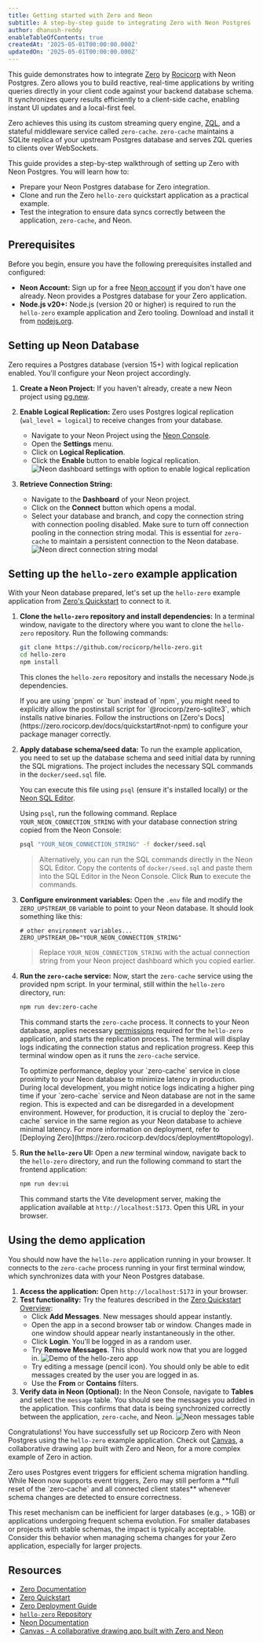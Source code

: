 ```yaml
---
title: Getting started with Zero and Neon
subtitle: A step-by-step guide to integrating Zero with Neon Postgres
author: dhanush-reddy
enableTableOfContents: true
createdAt: '2025-05-01T00:00:00.000Z'
updatedOn: '2025-05-01T00:00:00.000Z'
---
```


This guide demonstrates how to integrate [Zero](https://zero.rocicorp.dev/) by [Rocicorp](https://rocicorp.dev/) with Neon Postgres. Zero allows you to build reactive, real-time applications by writing queries directly in your client code against your backend database schema. It synchronizes query results efficiently to a client-side cache, enabling instant UI updates and a local-first feel.

Zero achieves this using its custom streaming query engine, [ZQL](https://zero.rocicorp.dev/docs/reading-data), and a stateful middleware service called `zero-cache`. `zero-cache` maintains a SQLite replica of your upstream Postgres database and serves ZQL queries to clients over WebSockets.

This guide provides a step-by-step walkthrough of setting up Zero with Neon Postgres. You will learn how to:

- Prepare your Neon Postgres database for Zero integration.
- Clone and run the Zero `hello-zero` quickstart application as a practical example.
- Test the integration to ensure data syncs correctly between the application, `zero-cache`, and Neon.

## Prerequisites

Before you begin, ensure you have the following prerequisites installed and configured:

- **Neon Account:** Sign up for a free [Neon account](https://console.neon.tech/signup) if you don't have one already. Neon provides a Postgres database for your Zero application.
- **Node.js v20+:** Node.js (version 20 or higher) is required to run the `hello-zero` example application and Zero tooling. Download and install it from [nodejs.org](https://nodejs.org).

## Setting up Neon Database

Zero requires a Postgres database (version 15+) with logical replication enabled. You'll configure your Neon project accordingly.

1.  **Create a Neon Project:** If you haven't already, create a new Neon project using [pg.new](https://pg.new).
2.  **Enable Logical Replication:** Zero uses Postgres logical replication (`wal_level = logical`) to receive changes from your database.
    - Navigate to your Neon Project using the [Neon Console](https://console.neon.tech/).
    - Open the **Settings** menu.
    - Click on **Logical Replication**.
    - Click the **Enable** button to enable logical replication.
      ![Neon dashboard settings with option to enable logical replication](/docs/guides/neon-console-settings-logical-replication.png)

3.  **Retrieve Connection String:**
    - Navigate to the **Dashboard** of your Neon project.
    - Click on the **Connect** button which opens a modal.
    - Select your database and branch, and copy the connection string with connection pooling disabled.
      <Admonition type="important">
      Make sure to turn off connection pooling in the connection string modal. This is essential for `zero-cache` to maintain a persistent connection to the Neon database.
      </Admonition>
      ![Neon direct connection string modal](/docs/guides/neon-console-direct-connection-string.png)

## Setting up the `hello-zero` example application

With your Neon database prepared, let's set up the `hello-zero` example application from [Zero's Quickstart](https://zero.rocicorp.dev/docs/quickstart) to connect to it.

1.  **Clone the `hello-zero` repository and install dependencies:**
    In a terminal window, navigate to the directory where you want to clone the `hello-zero` repository. Run the following commands:

    ```bash
    git clone https://github.com/rocicorp/hello-zero.git
    cd hello-zero
    npm install
    ```

    This clones the `hello-zero` repository and installs the necessary Node.js dependencies.

    <Admonition type="note" title="Using non-npm package managers?">
    If you are using `pnpm` or `bun` instead of `npm`, you might need to explicitly allow the postinstall script for `@rocicorp/zero-sqlite3`, which installs native binaries. Follow the instructions on [Zero's Docs](https://zero.rocicorp.dev/docs/quickstart#not-npm) to configure your package manager correctly.
    </Admonition>

2.  **Apply database schema/seed data:**
    To run the example application, you need to set up the database schema and seed initial data by running the SQL migrations. The project includes the necessary SQL commands in the `docker/seed.sql` file.

    You can execute this file using `psql` (ensure it's installed locally) or the [Neon SQL Editor](/docs/get-started/query-with-neon-sql-editor).

    Using `psql`, run the following command. Replace `YOUR_NEON_CONNECTION_STRING` with your database connection string copied from the Neon Console:

    ```bash
    psql "YOUR_NEON_CONNECTION_STRING" -f docker/seed.sql
    ```

    > Alternatively, you can run the SQL commands directly in the Neon SQL Editor. Copy the contents of `docker/seed.sql` and paste them into the SQL Editor in the Neon Console. Click **Run** to execute the commands.

3.  **Configure environment variables:**
    Open the `.env` file and modify the `ZERO_UPSTREAM_DB` variable to point to your Neon database. It should look something like this:

    ```env
    # other environment variables...
    ZERO_UPSTREAM_DB="YOUR_NEON_CONNECTION_STRING"
    ```

    > Replace `YOUR_NEON_CONNECTION_STRING` with the actual connection string from your Neon project dashboard which you copied earlier.

4.  **Run the `zero-cache` service:**
    Now, start the `zero-cache` service using the provided npm script. In your terminal, still within the `hello-zero` directory, run:

    ```bash
    npm run dev:zero-cache
    ```

    This command starts the `zero-cache` process. It connects to your Neon database, applies necessary [permissions](https://zero.rocicorp.dev/docs/permissions) required for the `hello-zero` application, and starts the replication process. The terminal will display logs indicating the connection status and replication progress. Keep this terminal window open as it runs the `zero-cache` service.

    <Admonition type="tip" title="Topology">
    To optimize performance, deploy your `zero-cache` service in close proximity to your Neon database to minimize latency in production. During local development, you might notice logs indicating a higher ping time if your `zero-cache` service and Neon database are not in the same region. This is expected and can be disregarded in a development environment. However, for production, it is crucial to deploy the `zero-cache` service in the same region as your Neon database to achieve minimal latency. For more information on deployment, refer to [Deploying Zero](https://zero.rocicorp.dev/docs/deployment#topology).
    </Admonition>

5.  **Run the `hello-zero` UI:**
    Open a _new_ terminal window, navigate back to the `hello-zero` directory, and run the following command to start the frontend application:
    ```bash
    npm run dev:ui
    ```
    This command starts the Vite development server, making the application available at `http://localhost:5173`. Open this URL in your browser.

## Using the demo application

You should now have the `hello-zero` application running in your browser. It connects to the `zero-cache` process running in your first terminal window, which synchronizes data with your Neon Postgres database.

1.  **Access the application:** Open `http://localhost:5173` in your browser.
2.  **Test functionality:** Try the features described in the [Zero Quickstart Overview](https://zero.rocicorp.dev/docs/quickstart#quick-overview):
    - Click **Add Messages**. New messages should appear instantly.
    - Open the app in a second browser tab or window. Changes made in one window should appear nearly instantaneously in the other.
    - Click **Login**. You'll be logged in as a random user.
    - Try **Remove Messages**. This should work now that you are logged in.
      ![Demo of the hello-zero app](/docs/guides/hello-zero-demo.gif)
    - Try editing a message (pencil icon). You should only be able to edit messages created by the user you are logged in as.
    - Use the **From** or **Contains** filters.
3.  **Verify data in Neon (Optional):** In the Neon Console, navigate to **Tables** and select the `message` table. You should see the messages you added in the application. This confirms that data is being synchronized correctly between the application, `zero-cache`, and Neon.
    ![Neon messages table](/docs/guides/zero-message-table.png)

Congratulations! You have successfully set up Rocicorp Zero with Neon Postgres using the `hello-zero` example application. Check out [Canvas](https://github.com/neondatabase-labs/canvas), a collaborative drawing app built with Zero and Neon, for a more complex example of Zero in action.

<Admonition type="note" title="Schema Changes">
Zero uses Postgres event triggers for efficient schema migration handling. While Neon now supports event triggers, Zero may still perform a **full reset of the `zero-cache` and all connected client states** whenever schema changes are detected to ensure correctness.

This reset mechanism can be inefficient for larger databases (e.g., > 1GB) or applications undergoing frequent schema evolution. For smaller databases or projects with stable schemas, the impact is typically acceptable. Consider this behavior when managing schema changes for your Zero application, especially for larger projects.
</Admonition>

## Resources

- [Zero Documentation](https://zero.rocicorp.dev/docs)
- [Zero Quickstart](https://zero.rocicorp.dev/docs/quickstart)
- [Zero Deployment Guide](https://zero.rocicorp.dev/docs/deployment)
- [`hello-zero` Repository](https://github.com/rocicorp/hello-zero)
- [Neon Documentation](/docs)
- [Canvas - A collaborative drawing app built with Zero and Neon](https://github.com/neondatabase-labs/canvas)

<NeedHelp/>
